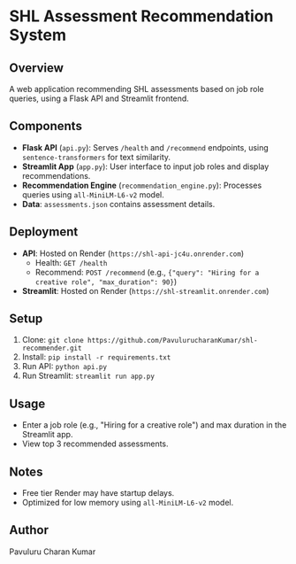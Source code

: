 # SHL Assessment Recommendation System

## Overview
A web application recommending SHL assessments based on job role queries, using a Flask API and Streamlit frontend.

## Components
- **Flask API** (`api.py`): Serves `/health` and `/recommend` endpoints, using `sentence-transformers` for text similarity.
- **Streamlit App** (`app.py`): User interface to input job roles and display recommendations.
- **Recommendation Engine** (`recommendation_engine.py`): Processes queries using `all-MiniLM-L6-v2` model.
- **Data**: `assessments.json` contains assessment details.

## Deployment
- **API**: Hosted on Render (`https://shl-api-jc4u.onrender.com`)
  - Health: `GET /health`
  - Recommend: `POST /recommend` (e.g., `{"query": "Hiring for a creative role", "max_duration": 90}`)
- **Streamlit**: Hosted on Render (`https://shl-streamlit.onrender.com`)

## Setup
1. Clone: `git clone https://github.com/PavulurucharanKumar/shl-recommender.git`
2. Install: `pip install -r requirements.txt`
3. Run API: `python api.py`
4. Run Streamlit: `streamlit run app.py`

## Usage
- Enter a job role (e.g., "Hiring for a creative role") and max duration in the Streamlit app.
- View top 3 recommended assessments.

## Notes
- Free tier Render may have startup delays.
- Optimized for low memory using `all-MiniLM-L6-v2` model.

## Author
Pavuluru Charan Kumar

